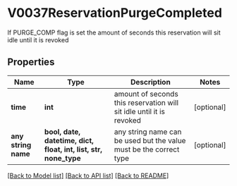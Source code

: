 # V0037ReservationPurgeCompleted

If PURGE_COMP flag is set the amount of seconds this reservation will sit idle until it is revoked

## Properties
Name | Type | Description | Notes
------------ | ------------- | ------------- | -------------
**time** | **int** | amount of seconds this reservation will sit idle until it is revoked | [optional] 
**any string name** | **bool, date, datetime, dict, float, int, list, str, none_type** | any string name can be used but the value must be the correct type | [optional]

[[Back to Model list]](../README.md#documentation-for-models) [[Back to API list]](../README.md#documentation-for-api-endpoints) [[Back to README]](../README.md)


